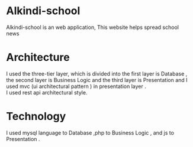 # Alkindi-school
Alkindi-school is an web application, This website helps spread school news
# Architecture
I used the three-tier layer, which is divided into the first layer is Database , the second layer is Business Logic and the third layer is Presentation and I used mvc (ui architectural pattern ) in presentation layer .
<br>
I used rest api architectural style.
# Technology
I used mysql language to Database ,php to Business Logic , and js to Presentation .
